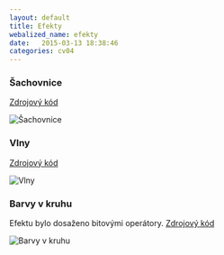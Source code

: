 ```yaml
---
layout: default
title: Efekty
webalized_name: efekty
date:   2015-03-13 18:38:46
categories: cv04
---
```


<h3>Šachovnice</h3>

[Zdrojový kód](https://github.com/OndrejSlamecka/iv122/blob/gh-pages/assets/bitmap/c_checkers.py)

![Šachovnice]({{site.baseurl}}/assets/bitmap/c_checkers.png)


<h3>Vlny</h3>

[Zdrojový kód](https://github.com/OndrejSlamecka/iv122/blob/gh-pages/assets/bitmap/c_waves.py)

![Vlny]({{site.baseurl}}/assets/bitmap/c_waves.png)


<h3>Barvy v kruhu</h3>

Efektu bylo dosaženo bitovými operátory. [Zdrojový kód](https://github.com/OndrejSlamecka/iv122/blob/gh-pages/assets/bitmap/c_colors.py)

![Barvy v kruhu]({{site.baseurl}}/assets/bitmap/c_colors.png)


